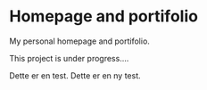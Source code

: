 <h1>Homepage and portifolio</h1>
 My personal homepage and portifolio. 

 This project is under progress....

Dette er en test.
Dette er en ny test.
